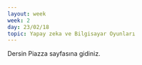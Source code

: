 ```yaml
---
layout: week
week: 2
day: 23/02/18
topic: Yapay zeka ve Bilgisayar Oyunları
---
```

Dersin Piazza sayfasına gidiniz.
